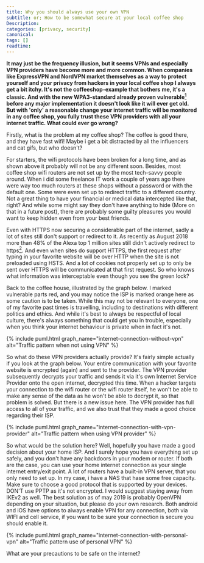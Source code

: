 ```yaml
---
title: Why you should always use your own VPN
subtitle: or; How to be somewhat secure at your local coffee shop
Description: 
categories: [privacy, security]
canonical:
tags: []
readtime: 
---
```


**It may just be the frequency illusion, but it seems VPNs and especially VPN providers have become more and more common. When companies like ExpressVPN and NordVPN market themselves as a way to protect yourself and your privacy from hackers in your local coffee shop I always get a bit itchy. It's not the coffeeshop-example that bothers me, it's a classic. And with the new WPA3-standard already proven vulnerable[<sup>1</sup>](https://wpa3.mathyvanhoef.com/) before any major implementation it doesn't look like it will ever get old. But with 'only' a reasonable change your internet traffic will be monitored in any coffee shop, you fully trust these VPN providers with all your internet traffic. What could ever go wrong?**

Firstly, what is the problem at my coffee shop? The coffee is good there, and they have fast wifi! Maybe i get a bit distracted by all the influencers and cat gifs, but who doesn't?

For starters, the wifi protocols have been broken for a long time, and as shown above it probably will not be any different soon. Besides, most coffee shop wifi routers are not set up by the most tech-savvy people around. When i did some freelance IT work a couple of years ago there were way too much routers at these shops without a password or with the default one. Some were even set up to redirect traffic to a different country. Not a great thing to have your financial or medical data intercepted like that, right? And while some might say they don't have anything to hide (More on that in a future post), there are probably some guilty pleasures you would want to keep hidden even from your best friends.

Even with HTTPS now securing a considerable part of the internet, sadly a lot of sites still don't support or redirect to it. As recently as August 2018 more than 48% of the Alexa top 1 million sites still didn't actively redirect to https[<sup>2</sup>](https://scotthelme.co.uk/alexa-top-1-million-analysis-august-2018/#https). And even when sites do support HTTPS, the first request after typing in your favorite website will be over HTTP when the site is not preloaded using HSTS. And a lot of cookies not properly set up to only be sent over HTTPS will be communicated at that first request. So who knows what information was interceptable even though you see the green lock?

Back to the coffee house, illustrated by the graph below. I marked vulnerable parts red, and you may notice the ISP is marked orange here as some caution is to be taken. While this may not be relevant to everyone, one of my favorite past times is travelling, including to destinations with different politics and ethics. And while it's best to always be respectful of local culture, there's always something that could get you in trouble, especially when you think your internet behaviour is private when in fact it's not.

{% include puml.html graph_name="internet-connection-without-vpn" alt="Traffic pattern when not using VPN" %}

So what do these VPN providers actually provide? It's fairly simple actually if you look at the graph below. Your entire communication with your favorite website is encrypted (again) and sent to the provider. The VPN provider subsequently decrypts your traffic and sends it via it's own Internet Service Provider onto the open internet, decrypted this time. When a hacker targets your connection to the wifi router or the wifi router itself, he won't be able to make any sense of the data as he won't be able to decrypt it, so that problem is solved. But there is a new issue here. The VPN provider has full access to all of your traffic, and we also trust that they made a good choice regarding their ISP.     

{% include puml.html graph_name="internet-connection-with-vpn-provider" alt="Traffic pattern when using VPN provider" %}

So what would be the solution here? Well, hopefully you have made a good decision about your home ISP. And I surely hope you have everything set up safely, and you don't have any backdoors in your modem or router. If both are the case, you can use your home internet connection as your single internet entry/exit point. A lot of routers have a built-in VPN server, that you only need to set up. In my case, i have a NAS that hase some free capacity. Make sure to choose a good protocol that is supported by your devices. DON'T use PPTP as it's not encrypted. I would suggest staying away from IKEv2 as well. The best solution as of may 2019 is probably OpenVPN depending on your situation, but please do your own research. Both android and iOS have options to always enable VPN for any connection, both via WIFI and cell service, if you want to be sure your connection is secure you should enable it.

{% include puml.html graph_name="internet-connection-with-personal-vpn" alt="Traffic pattern use of personal VPN" %}

What are your precautions to be safe on the internet?